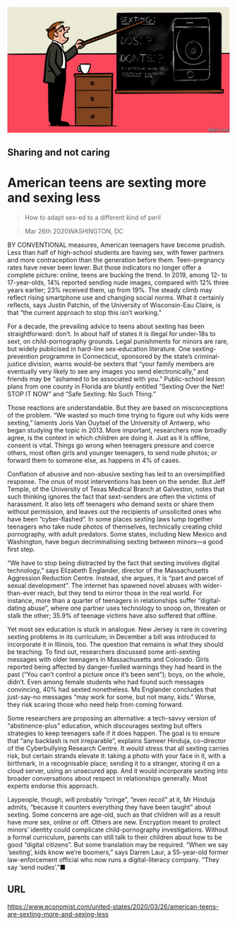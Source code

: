 ![](./images/20200328_USD002_0.jpg)

## Sharing and not caring

# American teens are sexting more and sexing less

> How to adapt sex-ed to a different kind of peril

> Mar 26th 2020WASHINGTON, DC

BY CONVENTIONAL measures, American teenagers have become prudish. Less than half of high-school students are having sex, with fewer partners and more contraception than the generation before them. Teen-pregnancy rates have never been lower. But those indicators no longer offer a complete picture: online, teens are bucking the trend. In 2019, among 12- to 17-year-olds, 14% reported sending nude images, compared with 12% three years earlier; 23% received them, up from 19%. The steady climb may reflect rising smartphone use and changing social norms. What it certainly reflects, says Justin Patchin, of the University of Wisconsin-Eau Claire, is that “the current approach to stop this isn’t working.”

For a decade, the prevailing advice to teens about sexting has been straightforward: don’t. In about half of states it is illegal for under-18s to sext, on child-pornography grounds. Legal punishments for minors are rare, but widely publicised in hard-line sex-education literature. One sexting-prevention programme in Connecticut, sponsored by the state’s criminal-justice division, warns would-be sexters that “your family members are eventually very likely to see any images you send electronically,” and friends may be “ashamed to be associated with you.” Public-school lesson plans from one county in Florida are bluntly entitled “Sexting Over the Net! STOP IT NOW” and “Safe Sexting: No Such Thing.”

Those reactions are understandable. But they are based on misconceptions of the problem. “We wasted so much time trying to figure out why kids were sexting,” laments Joris Van Ouytsel of the University of Antwerp, who began studying the topic in 2013. More important, researchers now broadly agree, is the context in which children are doing it. Just as it is offline, consent is vital. Things go wrong when teenagers pressure and coerce others, most often girls and younger teenagers, to send nude photos; or forward them to someone else, as happens in 4% of cases.

Conflation of abusive and non-abusive sexting has led to an oversimplified response. The onus of most interventions has been on the sender. But Jeff Temple, of the University of Texas Medical Branch at Galveston, notes that such thinking ignores the fact that sext-senders are often the victims of harassment. It also lets off teenagers who demand sexts or share them without permission, and leaves out the recipients of unsolicited ones who have been “cyber-flashed”. In some places sexting laws lump together teenagers who take nude photos of themselves, technically creating child pornography, with adult predators. Some states, including New Mexico and Washington, have begun decriminalising sexting between minors—a good first step.

“We have to stop being distracted by the fact that sexting involves digital technology,” says Elizabeth Englander, director of the Massachusetts Aggression Reduction Centre. Instead, she argues, it is “part and parcel of sexual development”. The internet has spawned novel abuses with wider-than-ever reach, but they tend to mirror those in the real world. For instance, more than a quarter of teenagers in relationships suffer “digital-dating abuse”, where one partner uses technology to snoop on, threaten or stalk the other; 35.9% of teenage victims have also suffered that offline.

Yet most sex education is stuck in analogue. New Jersey is rare in covering sexting problems in its curriculum; in December a bill was introduced to incorporate it in Illinois, too. The question that remains is what they should be teaching. To find out, researchers discussed some anti-sexting messages with older teenagers in Massachusetts and Colorado. Girls reported being affected by danger-fuelled warnings they had heard in the past (“You can’t control a picture once it’s been sent”); boys, on the whole, didn’t. Even among female students who had found such messages convincing, 40% had sexted nonetheless. Ms Englander concludes that just-say-no messages “may work for some, but not many, kids.” Worse, they risk scaring those who need help from coming forward.

Some researchers are proposing an alternative: a tech-savvy version of “abstinence-plus” education, which discourages sexting but offers strategies to keep teenagers safe if it does happen. The goal is to ensure that “any backlash is not irreparable”, explains Sameer Hinduja, co-director of the Cyberbullying Research Centre. It would stress that all sexting carries risk, but certain strands elevate it: taking a photo with your face in it, with a birthmark, in a recognisable place; sending it to a stranger, storing it on a cloud server, using an unsecured app. And it would incorporate sexting into broader conversations about respect in relationships generally. Most experts endorse this approach.

Laypeople, though, will probably “cringe”, “even recoil” at it, Mr Hinduja admits, “because it counters everything they have been taught” about sexting. Some concerns are age-old, such as that children will as a result have more sex, online or off. Others are new. Encryption meant to protect minors’ identity could complicate child-pornography investigations. Without a formal curriculum, parents can still talk to their children about how to be good “digital citizens”. But some translation may be required. “When we say ‘sexting’, kids know we’re boomers,” says Darren Laur, a 55-year-old former law-enforcement official who now runs a digital-literacy company. “They say ‘send nudes’.”■

## URL

https://www.economist.com/united-states/2020/03/26/american-teens-are-sexting-more-and-sexing-less

